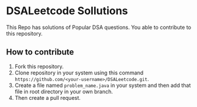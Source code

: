 # DSALeetcode Sollutions 

This Repo has solutions of Popular DSA questions. 
You able to contribute to this repository.

## How to contribute

1. Fork this repository.
2. Clone repository in your system using this command `https://github.com/<your-username>/DSALeetcode.git`.
3. Create a file named `problem_name.java` in your system and then add that file in root directory in your own branch.
4. Then create a pull request.
